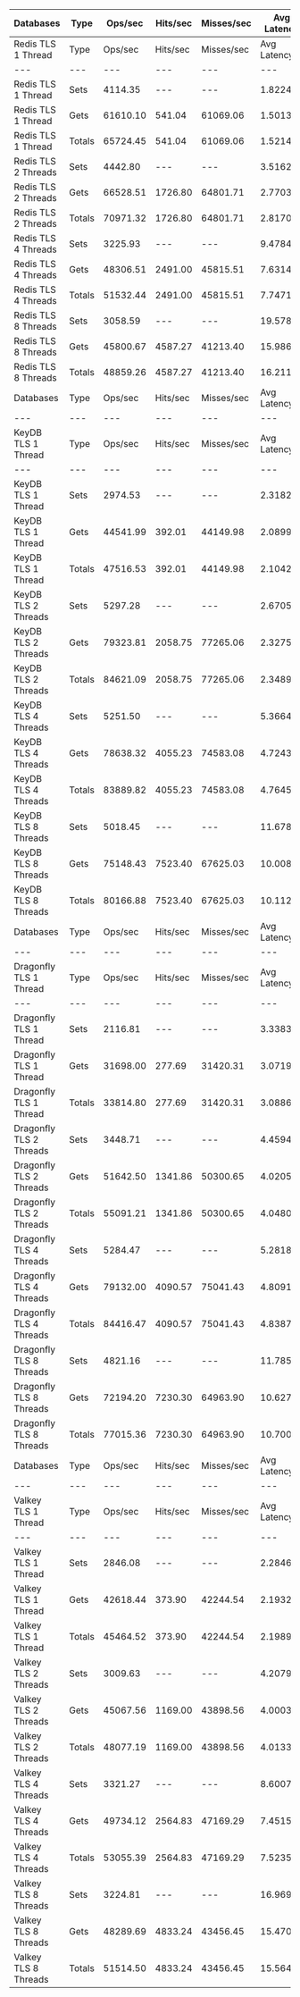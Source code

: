 | Databases | Type | Ops/sec | Hits/sec | Misses/sec | Avg Latency | p50 Latency | p99 Latency | p99.9 Latency | KB/sec |
| --- | --- | --- | --- | --- | --- | --- | --- | --- | --- |
| Redis TLS 1 Thread | Type | Ops/sec | Hits/sec | Misses/sec | Avg Latency | p50 Latency | p99 Latency | p99.9 Latency | KB/sec |
| --- | --- | --- | --- | --- | --- | --- | --- | --- | --- |
Redis TLS 1 Thread | Sets | 4114.35 | --- | --- | 1.82242 | 1.47100 | 2.92700 | 125.43900 | 2249.39 |
Redis TLS 1 Thread | Gets | 61610.10 | 541.04 | 61069.06 | 1.50131 | 1.47100 | 2.44700 | 3.42300 | 2669.19 |
Redis TLS 1 Thread | Totals | 65724.45 | 541.04 | 61069.06 | 1.52141 | 1.47100 | 2.46300 | 3.47100 | 4918.58 |
Redis TLS 2 Threads | Sets | 4442.80 | --- | --- | 3.51622 | 2.78300 | 3.75900 | 278.52700 | 2428.97 |
Redis TLS 2 Threads | Gets | 66528.51 | 1726.80 | 64801.71 | 2.77036 | 2.76700 | 3.67900 | 4.54300 | 3456.92 |
Redis TLS 2 Threads | Totals | 70971.32 | 1726.80 | 64801.71 | 2.81705 | 2.76700 | 3.67900 | 4.67100 | 5885.89 |
Redis TLS 4 Threads | Sets | 3225.93 | --- | --- | 9.47844 | 7.67900 | 12.67100 | 659.45500 | 1763.68 |
Redis TLS 4 Threads | Gets | 48306.51 | 2491.00 | 45815.51 | 7.63148 | 7.61500 | 12.35100 | 13.43900 | 3132.30 |
Redis TLS 4 Threads | Totals | 51532.44 | 2491.00 | 45815.51 | 7.74710 | 7.61500 | 12.41500 | 13.50300 | 4895.98 |
Redis TLS 8 Threads | Sets | 3058.59 | --- | --- | 19.57865 | 15.99900 | 25.59900 | 1433.59900 | 1672.19 |
Redis TLS 8 Threads | Gets | 45800.67 | 4587.27 | 41213.40 | 15.98682 | 15.99900 | 25.08700 | 27.51900 | 4089.08 |
Redis TLS 8 Threads | Totals | 48859.26 | 4587.27 | 41213.40 | 16.21167 | 15.99900 | 25.08700 | 27.77500 | 5761.27 |
| Databases | Type | Ops/sec | Hits/sec | Misses/sec | Avg Latency | p50 Latency | p99 Latency | p99.9 Latency | KB/sec |
| --- | --- | --- | --- | --- | --- | --- | --- | --- | --- |
| KeyDB TLS 1 Thread | Type | Ops/sec | Hits/sec | Misses/sec | Avg Latency | p50 Latency | p99 Latency | p99.9 Latency | KB/sec |
| --- | --- | --- | --- | --- | --- | --- | --- | --- | --- |
KeyDB TLS 1 Thread | Sets | 2974.53 | --- | --- | 2.31828 | 2.11100 | 3.37500 | 88.06300 | 1626.23 |
KeyDB TLS 1 Thread | Gets | 44541.99 | 392.01 | 44149.98 | 2.08998 | 2.09500 | 3.23100 | 3.72700 | 1930.16 |
KeyDB TLS 1 Thread | Totals | 47516.53 | 392.01 | 44149.98 | 2.10427 | 2.09500 | 3.23100 | 3.77500 | 3556.40 |
KeyDB TLS 2 Threads | Sets | 5297.28 | --- | --- | 2.67050 | 2.15900 | 5.11900 | 153.59900 | 2896.13 |
KeyDB TLS 2 Threads | Gets | 79323.81 | 2058.75 | 77265.06 | 2.32752 | 2.15900 | 4.92700 | 7.13500 | 4121.70 |
KeyDB TLS 2 Threads | Totals | 84621.09 | 2058.75 | 77265.06 | 2.34899 | 2.15900 | 4.92700 | 7.26300 | 7017.83 |
KeyDB TLS 4 Threads | Sets | 5251.50 | --- | --- | 5.36640 | 4.63900 | 10.30300 | 272.38300 | 2871.11 |
KeyDB TLS 4 Threads | Gets | 78638.32 | 4055.23 | 74583.08 | 4.72435 | 4.60700 | 9.91900 | 12.28700 | 5099.14 |
KeyDB TLS 4 Threads | Totals | 83889.82 | 4055.23 | 74583.08 | 4.76454 | 4.60700 | 9.91900 | 12.60700 | 7970.24 |
KeyDB TLS 8 Threads | Sets | 5018.45 | --- | --- | 11.67821 | 9.79100 | 21.75900 | 667.64700 | 2743.69 |
KeyDB TLS 8 Threads | Gets | 75148.43 | 7523.40 | 67625.03 | 10.00800 | 9.79100 | 20.73500 | 26.49500 | 6707.60 |
KeyDB TLS 8 Threads | Totals | 80166.88 | 7523.40 | 67625.03 | 10.11255 | 9.79100 | 20.73500 | 26.87900 | 9451.29 |
| Databases | Type | Ops/sec | Hits/sec | Misses/sec | Avg Latency | p50 Latency | p99 Latency | p99.9 Latency | KB/sec |
| --- | --- | --- | --- | --- | --- | --- | --- | --- | --- |
| Dragonfly TLS 1 Thread | Type | Ops/sec | Hits/sec | Misses/sec | Avg Latency | p50 Latency | p99 Latency | p99.9 Latency | KB/sec |
| --- | --- | --- | --- | --- | --- | --- | --- | --- | --- |
Dragonfly TLS 1 Thread | Sets | 2116.81 | --- | --- | 3.33834 | 3.02300 | 6.81500 | 110.07900 | 1157.30 |
Dragonfly TLS 1 Thread | Gets | 31698.00 | 277.69 | 31420.31 | 3.07192 | 3.02300 | 6.68700 | 7.19900 | 1372.94 |
Dragonfly TLS 1 Thread | Totals | 33814.80 | 277.69 | 31420.31 | 3.08860 | 3.02300 | 6.68700 | 7.23100 | 2530.24 |
Dragonfly TLS 2 Threads | Sets | 3448.71 | --- | --- | 4.45945 | 3.96700 | 9.27900 | 171.00700 | 1885.48 |
Dragonfly TLS 2 Threads | Gets | 51642.50 | 1341.86 | 50300.65 | 4.02053 | 3.95100 | 9.02300 | 10.55900 | 2684.14 |
Dragonfly TLS 2 Threads | Totals | 55091.21 | 1341.86 | 50300.65 | 4.04800 | 3.95100 | 9.02300 | 10.68700 | 4569.62 |
Dragonfly TLS 4 Threads | Sets | 5284.47 | --- | --- | 5.28187 | 4.95900 | 11.26300 | 190.46300 | 2889.13 |
Dragonfly TLS 4 Threads | Gets | 79132.00 | 4090.57 | 75041.43 | 4.80911 | 4.92700 | 10.75100 | 13.31100 | 5136.12 |
Dragonfly TLS 4 Threads | Totals | 84416.47 | 4090.57 | 75041.43 | 4.83871 | 4.92700 | 10.81500 | 13.63100 | 8025.25 |
Dragonfly TLS 8 Threads | Sets | 4821.16 | --- | --- | 11.78518 | 10.68700 | 27.00700 | 481.27900 | 2635.83 |
Dragonfly TLS 8 Threads | Gets | 72194.20 | 7230.30 | 64963.90 | 10.62775 | 10.68700 | 25.72700 | 38.39900 | 6445.25 |
Dragonfly TLS 8 Threads | Totals | 77015.36 | 7230.30 | 64963.90 | 10.70021 | 10.68700 | 25.85500 | 40.19100 | 9081.07 |
| Databases | Type | Ops/sec | Hits/sec | Misses/sec | Avg Latency | p50 Latency | p99 Latency | p99.9 Latency | KB/sec |
| --- | --- | --- | --- | --- | --- | --- | --- | --- | --- |
| Valkey TLS 1 Thread | Type | Ops/sec | Hits/sec | Misses/sec | Avg Latency | p50 Latency | p99 Latency | p99.9 Latency | KB/sec |
| --- | --- | --- | --- | --- | --- | --- | --- | --- | --- |
Valkey TLS 1 Thread | Sets | 2846.08 | --- | --- | 2.28462 | 2.14300 | 3.48700 | 47.87100 | 1556.00 |
Valkey TLS 1 Thread | Gets | 42618.44 | 373.90 | 42244.54 | 2.19320 | 2.14300 | 3.43900 | 4.83100 | 1846.22 |
Valkey TLS 1 Thread | Totals | 45464.52 | 373.90 | 42244.54 | 2.19892 | 2.14300 | 3.43900 | 4.89500 | 3402.22 |
Valkey TLS 2 Threads | Sets | 3009.63 | --- | --- | 4.20792 | 3.75900 | 8.25500 | 102.91100 | 1645.43 |
Valkey TLS 2 Threads | Gets | 45067.56 | 1169.00 | 43898.56 | 4.00039 | 3.74300 | 7.90300 | 9.53500 | 2341.39 |
Valkey TLS 2 Threads | Totals | 48077.19 | 1169.00 | 43898.56 | 4.01339 | 3.74300 | 7.90300 | 9.59900 | 3986.82 |
Valkey TLS 4 Threads | Sets | 3321.27 | --- | --- | 8.60076 | 7.55100 | 9.08700 | 434.17500 | 1815.81 |
Valkey TLS 4 Threads | Gets | 49734.12 | 2564.83 | 47169.29 | 7.45156 | 7.45500 | 8.76700 | 10.62300 | 3224.97 |
Valkey TLS 4 Threads | Totals | 53055.39 | 2564.83 | 47169.29 | 7.52350 | 7.48700 | 8.76700 | 10.81500 | 5040.78 |
Valkey TLS 8 Threads | Sets | 3224.81 | --- | --- | 16.96905 | 15.67900 | 19.07100 | 589.82300 | 1763.07 |
Valkey TLS 8 Threads | Gets | 48289.69 | 4833.24 | 43456.45 | 15.47082 | 15.35900 | 18.43100 | 22.39900 | 4309.63 |
Valkey TLS 8 Threads | Totals | 51514.50 | 4833.24 | 43456.45 | 15.56461 | 15.42300 | 18.55900 | 22.65500 | 6072.69 |
